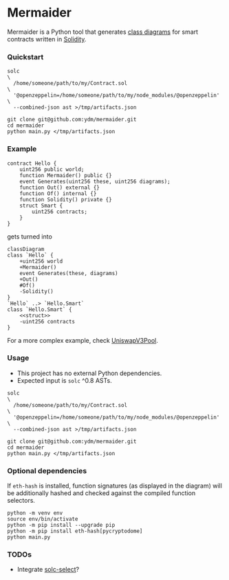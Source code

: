 # Mermaider

Mermaider is a Python tool that generates
[class diagrams](https://mermaid.js.org/syntax/classDiagram.html)
for smart contracts written in [Solidity](https://soliditylang.org/).


### Quickstart

```
solc                                                                  \
  /home/someone/path/to/my/Contract.sol                               \
  '@openzeppelin=/home/someone/path/to/my/node_modules/@openzeppelin' \
  --combined-json ast >/tmp/artifacts.json

git clone git@github.com:ydm/mermaider.git
cd mermaider
python main.py </tmp/artifacts.json
```


### Example

```solidity
contract Hello {
    uint256 public world;
    function Mermaider() public {}
    event Generates(uint256 these, uint256 diagrams);
    function Out() external {}
    function Of() internal {}
    function Solidity() private {}
    struct Smart {
        uint256 contracts;
    }
}
```

gets turned into

```mermaid
classDiagram
class `Hello` {
    +uint256 world
    +Mermaider()
    event Generates(these, diagrams)
    +Out()
    #Of()
    -Solidity()
}
`Hello` ..> `Hello.Smart`
class `Hello.Smart` {
    <<struct>>
    -uint256 contracts
}
```

For a more complex example, check [UniswapV3Pool](./examples/UniswapV3Pool.mermaid).


### Usage

- This project has no external Python dependencies.
- Expected input is `solc` ^0.8 ASTs.

```
solc                                                                  \
  /home/someone/path/to/my/Contract.sol                               \
  '@openzeppelin=/home/someone/path/to/my/node_modules/@openzeppelin' \
  --combined-json ast >/tmp/artifacts.json

git clone git@github.com:ydm/mermaider.git
cd mermaider
python main.py </tmp/artifacts.json
```


### Optional dependencies

If `eth-hash` is installed, function signatures (as displayed in the
diagram) will be additionally hashed and checked against the compiled
function selectors.

```
python -m venv env
source env/bin/activate
python -m pip install --upgrade pip
python -m pip install eth-hash[pycryptodome]
python main.py
```


### TODOs
- Integrate [solc-select](https://pypi.org/project/solc-select/)?
